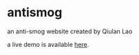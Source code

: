 # antismog
an anti-smog website created by Qiulan Lao

a live demo is available [here](http://ooohlalao.github.io/anti-smog).
